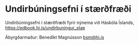 # Undirbúningsefni í stærðfræði

Undirbúningsefni í stærðfræði fyrir nýnema við Háskóla Íslands, https://edbook.hi.is/undirbuningur_stae

Ábyrgðarmaður: Benedikt Magnússon <bsm@hi.is>
